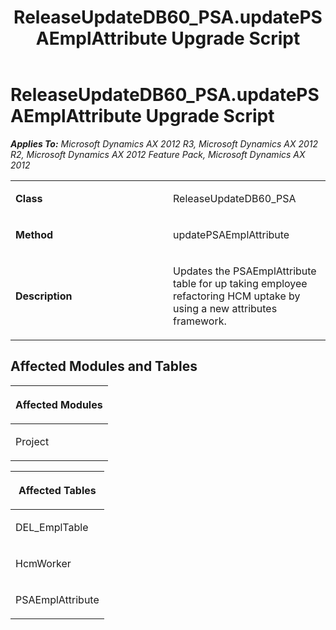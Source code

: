 ﻿---
title: ReleaseUpdateDB60_PSA.updatePSAEmplAttribute Upgrade Script
TOCTitle: ReleaseUpdateDB60_PSA.updatePSAEmplAttribute Upgrade Script
ms:assetid: c0e6de5e-4f6b-a1b2-a671-077f72f8cb0b
ms:mtpsurl: https://msdn.microsoft.com/en-us/library/JJ686784(v=AX.60)
ms:contentKeyID: 49710981
ms.date: 05/18/2015
mtps_version: v=AX.60
---

# ReleaseUpdateDB60\_PSA.updatePSAEmplAttribute Upgrade Script 


_**Applies To:** Microsoft Dynamics AX 2012 R3, Microsoft Dynamics AX 2012 R2, Microsoft Dynamics AX 2012 Feature Pack, Microsoft Dynamics AX 2012_

<table>
<colgroup>
<col style="width: 50%" />
<col style="width: 50%" />
</colgroup>
<tbody>
<tr class="odd">
<td><p><strong>Class</strong></p></td>
<td><p>ReleaseUpdateDB60_PSA</p></td>
</tr>
<tr class="even">
<td><p><strong>Method</strong></p></td>
<td><p>updatePSAEmplAttribute</p></td>
</tr>
<tr class="odd">
<td><p><strong>Description</strong></p></td>
<td><p>Updates the PSAEmplAttribute table for up taking employee refactoring HCM uptake by using a new attributes framework.</p></td>
</tr>
</tbody>
</table>


## Affected Modules and Tables

<table>
<colgroup>
<col style="width: 100%" />
</colgroup>
<thead>
<tr class="header">
<th><p>Affected Modules</p></th>
</tr>
</thead>
<tbody>
<tr class="odd">
<td><p>Project</p></td>
</tr>
</tbody>
</table>


<table>
<colgroup>
<col style="width: 100%" />
</colgroup>
<thead>
<tr class="header">
<th><p>Affected Tables</p></th>
</tr>
</thead>
<tbody>
<tr class="odd">
<td><p>DEL_EmplTable</p></td>
</tr>
<tr class="even">
<td><p>HcmWorker</p></td>
</tr>
<tr class="odd">
<td><p>PSAEmplAttribute</p></td>
</tr>
</tbody>
</table>

  


